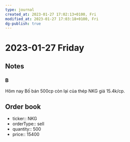```yaml
---
type: journal
created_at: 2023-01-27 17:02:13+0100, Fri
modified_at: 2023-01-27 17:03:18+0100, Fri
dg-publish: true
---
```

# 2023-01-27 Friday

## Notes

### B

Hôm nay Bố bán 500cp còn lại của thép NKG giá 15.4k/cp.

## Order book

- ticker:: NKG
- orderType:: sell
- quantity:: 500
- price:: 15400
